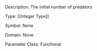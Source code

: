 Description: The initial number of predators

Type: [[Integer Type]]

Symbol: None

Domain: None

Parameter Class: Functional

